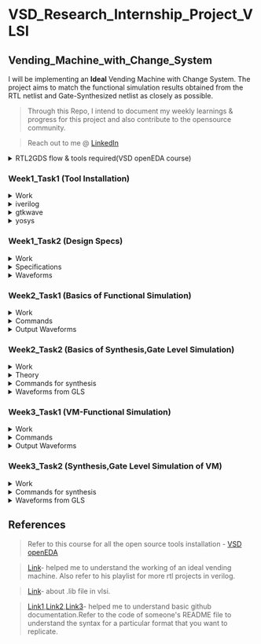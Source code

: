 # **VSD_Research_Internship_Project_VLSI**
## Vending_Machine_with_Change_System
I will be implementing an **Ideal** Vending Machine with Change System. The project aims to match the functional simulation results obtained from the RTL netlist and Gate-Synthesized netlist as closely as possible.

>Through this Repo, I intend to document my weekly learnings & progress for this project and also contribute to the opensource community.

>Reach out to me @ [LinkedIn](https://www.linkedin.com/in/varung-1x/)

<details>
 <summary> RTL2GDS flow & tools required(VSD openEDA course) </summary> 
	
>Complete flow toolchain - **Qflow**

>Static Timing Analysis mandatory at every stage,tool - **Opentimer**
- RTL netlist
>Logic Synthesis tool - **Yosys open synthesis suite**
- Through Logic synthesis you get Logical netlist(gates&flipflops)
>IC design flow tool(FP,placement,CTS) - **Graywolf**
- Floorplanning
- Placement of logical cells
>Layout viewer at any stage to correct DRC,tool - **MAGIC**
- Clock Tree Synthesis(to get the specified skew)
>Routing toll - **Qrouter**
- Routing
- Signoff - gds out to fabrication
>Pre/Post layout Simulation,tool - **ngSPICE**

>Schematic editor,tool - **eSim**

</details>	

###  Week1_Task1 (Tool Installation)

<details>
 <summary> Work </summary>
To install all the necessary tools required for this project.Refer to the course(VSD openEDA) to install Virtual box with Ubuntu 20.04+,allocate 6-8GB RAM,4CPU and 40GB Disk Space.Install the following tools:
 
- iverilog

- gtkwave

- yosys

</details>	

<details>
 <summary> iverilog </summary>
 
```bash
sudo apt-get install iverilog
```

![image](https://github.com/VarunGaneshan/VSD_Intern_VM/assets/94780009/95de84c2-8752-4888-8a0c-f38f6ef44585)

After launch 

![image](https://github.com/VarunGaneshan/VSD_Intern_VM/assets/94780009/0238a323-29d9-469f-877a-f63a053e7020)

</details>	

<details>
 <summary> gtkwave </summary>

```bash
(paste each line seperately)
sudo apt update
sudo apt install gtkwave
```

![image](https://github.com/VarunGaneshan/VSD_Intern_VM/assets/94780009/2958abbd-740b-4721-aac3-2af69e0fcff9)

After launch

![image](https://github.com/VarunGaneshan/VSD_Intern_VM/assets/94780009/638882c0-5119-481d-860d-679a62039621)

</details>	

<details>
 <summary> yosys </summary>
	
 ```bash
(paste each line seperately)
sudo apt-get install git
git clone https://github.com/YosysHQ/yosys.git
cd yosys
sudo apt install make
sudo apt-get install build-essential clang bison flex \libreadline-dev gawk tcl-dev libffi-dev git \
graphviz xdot pkg-config python3 libboost-system-dev \ libboost-python-dev libboost-filesystem-dev zlib1g-dev
make config-gcc
make 
sudo make install
```
![image](https://github.com/VarunGaneshan/VSD_Intern_VM/assets/94780009/6f41ef80-39c0-4206-8017-04f8629178dd)
![image](https://github.com/VarunGaneshan/VSD_Intern_VM/assets/94780009/4a9a5ea5-17f9-4841-8244-ac77fe5d1d47)

After launch

![image](https://github.com/VarunGaneshan/VSD_Intern_VM/assets/94780009/9f4b4e66-3c42-43ef-9c7b-61bb31642816)

</details>	

###  Week1_Task2 (Design Specs)

<details>
 <summary> Work </summary>
Understand the Working and Identify the following for the Vending Machine:
 
- Input ports

- Output ports

- Input waveforms

- Output waveforms

</details>	

<details>
 <summary> Specifications </summary>

<p><b>Block Diagram:</b></p>
	
![image](https://github.com/VarunGaneshan/VSD_Intern_VM/assets/94780009/197aa813-3166-49ce-9ffc-fd0bef84b701)

| S.No   | Name of the Port  | Direction  | Size | Description |
|------------|------------|------------|--------|-----|
| 1. | Product     | Output     |1| Successful Transaction or Not|
| 2.     | Change    | Output     | 2 | Excess Amount that is to be Returned |
|      |     |      |  | Rs.5(01) and Rs.10(10)|
| 3.     | Coins     | Input     | 2 | Amount Inserted |
|      |     |      |  |Rs.0(00) , Rs.5(01) and Rs.10(10)|
| 4.     | Clk   | Input      | 1 |  Clock Signal-Synchronize|
| 5.     | Rst    | Input     | 1 | Reset Signal|
| 6.     | Current_State    | Intermediate     | 2 | Store the Current State|
| 7.     | Next_State    | Intermediate     | 2 | Store the Next State|

<p><b>State Diagram:</b></p>

![image](https://github.com/VarunGaneshan/VSD_Intern_VM/assets/94780009/ce7754d3-e378-4a7d-8e55-8406f6ad9e39)
</details>	

<details>
 <summary> Waveforms </summary>

<p><b>Coin insertion-5,5,5:</b></p>
	
![image](https://github.com/VarunGaneshan/VSD_Intern_VM/assets/94780009/233c01ae-9b40-483e-acd8-2f80980ca053)
<p><b>Coin insertion-5,10:</b></p>
	
![image](https://github.com/VarunGaneshan/VSD_Intern_VM/assets/94780009/45168ca9-2f48-4711-af89-4b11162f8cdb)
<p><b>Coin insertion-10,10:</b></p>
	
![image](https://github.com/VarunGaneshan/VSD_Intern_VM/assets/94780009/0d012f06-909e-4e03-abfb-dab5a1902c43)
<p><b>Coin insertion-10,0:</b></p>
	
![image](https://github.com/VarunGaneshan/VSD_Intern_VM/assets/94780009/c6766e91-45fd-48f4-b282-aa9aacf74b4c)
</details>	

###  Week2_Task1 (Basics of Functional Simulation)

<details>
 <summary> Work </summary>
Familiarize using the tools for functional simulation:

- Clone the github repo sky130RTLDesignAndSynthesisWorkshop which has standard verilog source files and its testbench.
  
- Load a design into the iverilog simulator

- Execute the a.out file

-  Run the vcd file created in gtkwave simulator


</details>	

<details>
 <summary> Commands </summary>

```bash
git clone https://github.com/kunalg123/sky130RTLDesignAndSynthesisWorkshop.git
cd sky130RTLDesignAndSynthesisWorkshop/
```

![image](https://github.com/VarunGaneshan/VSD_Intern_VM/assets/94780009/a2ccbd89-a975-4c4e-96d0-78a03d4d9a63)

```bash
cd verilog_files/
ls
```

![image](https://github.com/VarunGaneshan/VSD_Intern_VM/assets/94780009/ba601226-f129-4379-9a38-b3c41c50fcd7)

```bash
iverilog good_mux.v tb_good_mux.v
```

![image](https://github.com/VarunGaneshan/VSD_Intern_VM/assets/94780009/42053a23-f2b9-4a5e-a545-cb4f6b05a9b8)

```bash
ls
./a.out
gtkwave tb_good_mux.vcd
```

![image](https://github.com/VarunGaneshan/VSD_Intern_VM/assets/94780009/a6b20985-6253-4380-b6f3-dff7aa5b3b68)

</details>	

<details>
 <summary> Output Waveforms </summary>
	
<p><b>Mux Truth table:</b></p>

| Select Signal(sel) | Inputs(i1 i0) | Outputs(y) |
|------------|------------|------------|
| 0     | 0 0    | 0    |
| 0     | 0 1   | 1     | 
| 1     | 1 0      | 1     | 
| 1     | 1 1   | 1      |

>When sel=0,y=i0 

![image](https://github.com/VarunGaneshan/VSD_Intern_VM/assets/94780009/c06300ae-33f8-4424-a199-aacbde8b3303)

>When sel=1,y=i1

![image](https://github.com/VarunGaneshan/VSD_Intern_VM/assets/94780009/8f560e1f-328f-4aa8-b2c7-1a8d4e664658)

</details>	


###  Week2_Task2 (Basics of Synthesis,Gate Level Simulation)

<details>
 <summary> Work </summary>
Familiarize with the commands for Synthesis.Yosys is the Synthesizer used here to convert RTL(good_mux) to its gate netlist(F2).
	
![image](https://github.com/VarunGaneshan/VSD_Intern_VM/assets/94780009/10c2327e-bdd1-4ced-97c5-6e8fd9f2566e)

</details>	

<details>
 <summary> Theory </summary>
<p><b>Yosys setup:</b></p>
	
![image](https://github.com/VarunGaneshan/VSD_Intern_VM/assets/94780009/3a8ef4cc-a83c-4364-84da-97b6aa9857ca)

- .lib file is an ASCII representation of timing and power parameter associated with cells inside the standard cell library of a particular technology node.

- netlist file is the representation of the design in form of the standard cells in .lib.

<p><b>Verify the Synthesis:</b></p>

![image](https://github.com/VarunGaneshan/VSD_Intern_VM/assets/94780009/06322798-9582-423b-b3f6-e9dde7541b6e)

- The stimulus generated must match the output from the rtl simulation.

- Primary Input/Output remains the same in both RTL code & Netlist,So the same testbench can be used for verification.
</details>	

<details>
 <summary> Commands for synthesis </summary>

```bash
yosys
```
![image](https://github.com/VarunGaneshan/VSD_Intern_VM/assets/94780009/ded33780-1437-46d6-a160-78b8d26ca1c2)

```bash
read_liberty -lib ../lib/sky130_fd_sc_hd__tt_025C_1v80.lib #read .lib,relative path wrt verilog_files
read_verilog good_mux.v #read design
synth -top good_mux #synthesize the module
```
![image](https://github.com/VarunGaneshan/VSD_Intern_VM/assets/94780009/d869b022-4f20-4630-8a5b-8758cd0f67e4)

![image](https://github.com/VarunGaneshan/VSD_Intern_VM/assets/94780009/3eec8b0c-1b6b-496b-9902-5c223317308c)

![image](https://github.com/VarunGaneshan/VSD_Intern_VM/assets/94780009/9df95984-17f9-4125-af2a-3b919d9c68e5)
```bash
gvim good_mux.v
```
![image](https://github.com/VarunGaneshan/VSD_Intern_VM/assets/94780009/90a5dbfc-a5c7-456c-82b0-9bba1ee7f833)

```bash
abc -liberty ../lib/sky130_fd_sc_hd__tt_025C_1v80.lib  #generate netlist
```
![image](https://github.com/VarunGaneshan/VSD_Intern_VM/assets/94780009/f488996a-2674-4d68-a924-4c65f6ce9a44)

```bash
show 
```
![image](https://github.com/VarunGaneshan/VSD_Intern_VM/assets/94780009/31703d43-e3c3-4e2e-ad75-69353a3e1250)

![image](https://github.com/VarunGaneshan/VSD_Intern_VM/assets/94780009/7ae50537-27cb-4dcc-a920-81ad4fc7f642)
```bash
write_verilog good_mux_netlist.v #write netlist
```
![image](https://github.com/VarunGaneshan/VSD_Intern_VM/assets/94780009/89045b7c-5c0c-4953-894d-c4f74879b343)
```bash
vim good_mux_netlist.v 
```
![image](https://github.com/VarunGaneshan/VSD_Intern_VM/assets/94780009/74436368-b327-444a-9e8c-6c3290535876)
```bash
write_verilog -noattr good_mux_netlist.v
```
![image](https://github.com/VarunGaneshan/VSD_Intern_VM/assets/94780009/cb1535c3-680b-40e3-b22a-d8f804b29445)
```bash
!gvim good_mux_netlist.v
```
![image](https://github.com/VarunGaneshan/VSD_Intern_VM/assets/94780009/2c046c13-b81e-4deb-bf27-7ce193c304ec)

</details>	

<details>
 <summary> Waveforms from GLS </summary>
<p><b>Pre-Synthesis Simulation:</b></p>
	
```bash
iverilog good_mux.v tb_good_mux.v
./a.out
gtkwave tb_good_mux.vcd
```
![image](https://github.com/VarunGaneshan/VSD_Intern_VM/assets/94780009/d2d0cf03-e998-4a61-a9bd-fde71074b171)

![image](https://github.com/VarunGaneshan/VSD_Intern_VM/assets/94780009/ddff77d8-bfec-4168-ad82-6530e9c1b87d)


<p><b>Post-Synthesis Simulation:</b></p>
	
```bash
iverilog good_mux_netlist.v tb_good_mux.v ../my_lib/verilog_model/sky130_fd_sc_hd.v ../my_lib/verilog_model/primitives.v
./a.out
gtkwave tb_good_mux.vcd
```
![image](https://github.com/VarunGaneshan/VSD_Intern_VM/assets/94780009/74e933e4-798a-4753-8c78-141014b79a91)

![image](https://github.com/VarunGaneshan/VSD_Intern_VM/assets/94780009/fa28a05e-8a05-4159-8b16-2cb5a9c07760)

<p><b>We can observe that the results from both functional simulation and gate level simulation match.</b></p>

</details>	

###  Week3_Task1 (VM-Functional Simulation)

<details>
 <summary> Work </summary>
Functional simulation of my vending machine's verilog netlist and testbench in iverilog and gtk wave.
  
- Load the design into the iverilog simulator

- Execute the a.out file

-  Run the vcd file created in gtkwave simulator

</details>	

<details>
 <summary> Commands </summary>
			    
```bash
mkdir VM
cd VM
mkdir verilog_codes
cd verilog_codes/
gvim vending_machine.v
gvim vending_machine_tb.v
ls
iverilog vending_machine.v vending_machine_tb.v
ls
```
![image](https://github.com/VarunGaneshan/VSD_Intern_VM/assets/94780009/3507aa35-1e29-4ac1-8748-edba7782d2fa)

```bash
./a.out
gtkwave vending_machine_tb.vcd
```

![image](https://github.com/VarunGaneshan/VSD_Intern_VM/assets/94780009/e70e2faf-368e-443b-941b-b1357be29af0)

</details>	

<details>
 <summary> Output Waveforms </summary>

>To change the inputs,change the time specifications for input signal in tb.

<p><b>Coin insertion-5,5,5:</b></p>

```verilog
#6 rst = 0;
in = 1;
#11 in = 1;
#16 in = 1;
#25 $finish;
```
![image](https://github.com/VarunGaneshan/VSD_Intern_VM/assets/94780009/42530122-6d4e-47cd-8e6d-0082a48e9003)

<p><b>Coin insertion-5,10:</b></p>

```verilog
#6 rst = 0;
in = 1;
#11 in = 2;
#25 $finish;
```

![image](https://github.com/VarunGaneshan/VSD_Intern_VM/assets/94780009/4ccc4b39-403d-42cc-87da-1c3f1ef69eff)

<p><b>Coin insertion-10,10:</b></p>

```verilog
#6 rst = 0;
in = 2;
#11 in = 2;
#25 $finish;
```

![image](https://github.com/VarunGaneshan/VSD_Intern_VM/assets/94780009/125fb727-0797-4260-b8af-5878fe77005a)

<p><b>Coin insertion-10,0:</b></p>

```verilog
#6 rst = 0;
in = 2;
#11 in = 0;
#25 $finish;
```
	
![image](https://github.com/VarunGaneshan/VSD_Intern_VM/assets/94780009/48b5261e-3c51-48d6-8e19-9654e4f5073b)

</details>

###  Week3_Task2 (Synthesis,Gate Level Simulation of VM)

<details>
 <summary> Work </summary>
Perform synthesis and GLS of my vending machine and verify if the outputs match.
</details>

<details>
 <summary> Commands for synthesis </summary>

```bash
yosys
```
![image](https://github.com/VarunGaneshan/VSD_Intern_VM/assets/94780009/c9124eb3-70c5-440a-8f41-44b8ca6c71f5)


```bash
read_liberty -lib /home/varun/sky130RTLDesignAndSynthesisWorkshop/lib/sky130_fd_sc_hd__tt_025C_1v80.lib
read_verilog vending_machine.v
synth -top vending_machine
```
![image](https://github.com/VarunGaneshan/VSD_Intern_VM/assets/94780009/582c4fcb-d0a4-48ba-b20d-438e0a62daff)

![image](https://github.com/VarunGaneshan/VSD_Intern_VM/assets/94780009/7669e077-8440-4d0d-8c2b-a829d1b4a556)

```bash
abc -liberty /home/varun/sky130RTLDesignAndSynthesisWorkshop/lib/sky130_fd_sc_hd__tt_025C_1v80.lib
```
![image](https://github.com/VarunGaneshan/VSD_Intern_VM/assets/94780009/681c701d-23ef-4dfc-8068-b45fd32b723a)

```bash
show 
```
![image](https://github.com/VarunGaneshan/VSD_Intern_VM/assets/94780009/08195bd5-d144-41e2-a41a-6b7976245aeb)

![image](https://github.com/VarunGaneshan/VSD_Intern_VM/assets/94780009/d6def8b6-5fb6-40cb-8a3c-c993de79ea25)

```bash
write_verilog vending_machine_netlist.v
```
![image](https://github.com/VarunGaneshan/VSD_Intern_VM/assets/94780009/69aa09c5-c4ef-484c-b9ed-b34348669e34)

```bash
!gvim vending_machine_netlist.v 
```
![image](https://github.com/VarunGaneshan/VSD_Intern_VM/assets/94780009/58b86fdb-d45f-4a9d-b746-087414f59c3b)

```bash
write_verilog -noattr vending_machine_netlist.v
```
![image](https://github.com/VarunGaneshan/VSD_Intern_VM/assets/94780009/cb1535c3-680b-40e3-b22a-d8f804b29445)
```bash
!gvim vending_machine_netlist.v 
```
![image](https://github.com/VarunGaneshan/VSD_Intern_VM/assets/94780009/cdd19f8b-3250-4e2d-9323-c84a6c0b37b3)

</details>	

<details>
 <summary> Waveforms from GLS </summary>
<p><b>Pre-Synthesis Simulation:</b></p>
	
```bash
iverilog vending_machine.v vending_machine_tb.v
./a.out
gtkwave vending_machine_tb.vcd
```
![image](https://github.com/VarunGaneshan/VSD_Intern_VM/assets/94780009/07370300-e238-4f21-8057-525876a768f6)

<p><b>Coin insertion-10,0:</b></p>
	
![image](https://github.com/VarunGaneshan/VSD_Intern_VM/assets/94780009/48b5261e-3c51-48d6-8e19-9654e4f5073b)

<p><b>Post-Synthesis Simulation:</b></p>
	
```bash
iverilog vending_machine.v vending_machine_tb.v /home/varun/sky130RTLDesignAndSynthesisWorkshop/my_lib/verilog_model/sky130_fd_sc_hd.v /home/varun/sky130RTLDesignAndSynthesisWorkshop/my_lib/verilog_model/primitives.v
./a.out
gtkwave vending_machine_tb.vcd
```

![image](https://github.com/VarunGaneshan/VSD_Intern_VM/assets/94780009/cd96a50d-b42a-4e73-b746-4a3aec4a431d)
<p><b>Coin insertion-10,0:</b></p>

![image](https://github.com/VarunGaneshan/VSD_Intern_VM/assets/94780009/d8764d78-5641-4031-a050-46eff7f7e421)

<p><b>We can observe that the results from both functional simulation and gate level simulation match.</b></p>

</details>	

##  References 

> Refer to this course for all the open source tools installation - [VSD openEDA](https://www.udemy.com/course/vsd-a-complete-guide-to-install-open-source-eda-tools/learn/lecture/6719216#overview)

>[Link](https://www.youtube.com/watch?v=tJc0blBDRzo)- helped me to understand the working of an ideal vending machine. Also refer to his playlist for more rtl projects in verilog.

>[Link](https://teamvlsi.com/2020/05/lib-and-lef-file-in-asic-design.html)- about .lib file in vlsi.

>[Link1](https://docs.github.com/en/get-started/writing-on-github/getting-started-with-writing-and-formatting-on-github/basic-writing-and-formatting-syntax),[Link2](https://www.youtube.com/watch?v=Nj87GEXxhjc),[Link3](https://gist.github.com/citrusui/07978f14b11adada364ff901e27c7f61)- helped me to understand basic github documentation.Refer to the code of someone's README file to understand the syntax for a particular format that you want to replicate.

